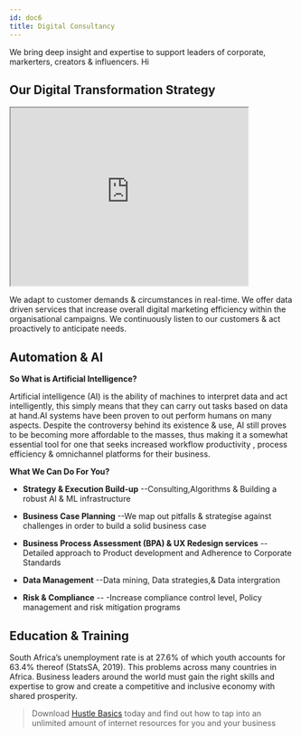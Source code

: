 ```yaml
---
id: doc6
title: Digital Consultancy 
---
```


We bring deep insight and expertise to support leaders of corporate, markerters, creators & influencers. Hi 

## Our Digital Transformation Strategy

<iframe width="420" height="315"
src="https://www.youtube.com/embed/wxl6E0czWbw">
</iframe>

We adapt to customer demands & circumstances in real-time. We offer data driven services that increase overall digital marketing efficiency within the organisational campaigns. We continuously listen to our customers & act proactively to anticipate needs.

## Automation & AI

**So What is Artificial Intelligence?**

Artificial intelligence (AI) is the ability of machines to interpret data and act intelligently, this simply means that they can carry out tasks based on data at hand.AI systems have been proven to out perform humans on many aspects. Despite the controversy behind its existence & use, AI still proves to be becoming more affordable to the masses, thus making it a somewhat essential tool for one that seeks increased workflow productivity , process efficiency & omnichannel platforms for their business. 

**What We Can Do For You?**

* **Strategy & Execution Build-up**
  --Consulting,Algorithms & Building a robust AI & ML infrastructure 
  
* **Business Case Planning**
  --We map out pitfalls & strategise against challenges in order to build a solid business case
  
* **Business Process Assessment (BPA) & UX Redesign services**
 --Detailed approach to Product development and Adherence to Corporate Standards

* **Data Management**
  --Data mining, Data strategies,& Data intergration

* **Risk & Compliance** 
  -- -Increase compliance control level, Policy management and risk mitigation programs
  
## Education & Training 

South Africa’s unemployment rate is at 27.6% of which youth accounts for 63.4% thereof (StatsSA, 2019). This problems across many countries in Africa. Business leaders around the  world must gain the right skills and expertise to grow and create a competitive and inclusive economy with shared prosperity. 

>Download [Hustle Basics](https://gumroad.com/l/opbDH) today and find out how to tap into an unlimited amount of internet resources for you and your business
